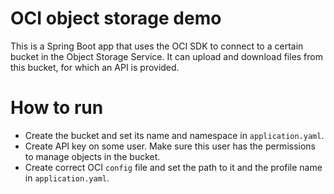 # OCI object storage demo

This is a Spring Boot app that uses the OCI SDK to connect to 
a certain bucket in the Object Storage Service. It can upload 
and download files from this bucket, for which an API is 
provided.

# How to run

 - Create the bucket and set its name and namespace in `application.yaml`.
 - Create API key on some user. Make sure this user has the permissions to 
manage objects in the bucket.
 - Create correct OCI `config` file and set the path to it 
and the profile name in `application.yaml`.